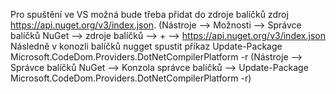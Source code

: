 Pro spuštění ve VS možná bude třeba přidat do zdroje balíčků zdroj https://api.nuget.org/v3/index.json.                            (Nástroje --> Možnosti --> Správce balíčků NuGet --> zdroje balíčků --> + --> https://api.nuget.org/v3/index.json
Následně v konozli balíčků nugget spustit příkaz Update-Package Microsoft.CodeDom.Providers.DotNetCompilerPlatform -r              (Nástroje --> Správce balíčků NuGet --> Konzola správce balíčků --> Update-Package Microsoft.CodeDom.Providers.DotNetCompilerPlatform -r)

